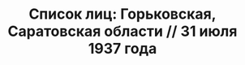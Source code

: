 ---
title: 'Список лиц: Горьковская, Саратовская области // 31 июля 1937 года'
description: РГАСПИ, ф.17, оп.171, дело 410, лист 124
images:
- /disk/pictures/v02/17-171-410-124.jpg
- /disk/pictures/v02/17-171-410-125.jpg
- /disk/pictures/v02/17-171-410-126.jpg
- /disk/pictures/v02/17-171-410-127.jpg
- /disk/pictures/v02/17-171-410-128.jpg
- /disk/pictures/v02/17-171-410-129.jpg
---